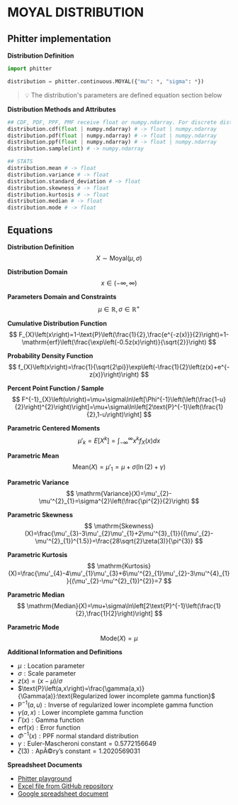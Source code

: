 # MOYAL DISTRIBUTION

## Phitter implementation

**Distribution Definition**

```python
import phitter

distribution = phitter.continuous.MOYAL({"mu": *, "sigma": *})
```

> 💡 The distribution's parameters are defined equation section below

**Distribution Methods and Attributes**

```python
## CDF, PDF, PPF, PMF receive float or numpy.ndarray. For discrete distributions PMF instead of PDF. Parameters notation are in description of ditribution
distribution.cdf(float | numpy.ndarray) # -> float | numpy.ndarray
distribution.pdf(float | numpy.ndarray) # -> float | numpy.ndarray
distribution.ppf(float | numpy.ndarray) # -> float | numpy.ndarray
distribution.sample(int) # -> numpy.ndarray

## STATS
distribution.mean # -> float
distribution.variance # -> float
distribution.standard_deviation # -> float
distribution.skewness # -> float
distribution.kurtosis # -> float
distribution.median # -> float
distribution.mode # -> float
```

## Equations

**Distribution Definition**
$$ X\sim\mathrm{Moyal}\left(\mu,\sigma\right) $$

**Distribution Domain**
$$ x\in\left(-\infty,\infty\right) $$

**Parameters Domain and Constraints**
$$ \mu\in\mathbb{R}, \sigma\in\mathbb{R}^{+} $$

**Cumulative Distribution Function**
$$ F_{X}\left(x\right)=1-\text{P}\left(\frac{1}{2},\frac{e^{-z(x)}}{2}\right)=1-\mathrm{erf}\left(\frac{\exp\left(-0.5z(x)\right)}{\sqrt{2}}\right) $$

**Probability Density Function**
$$ f_{X}\left(x\right)=\frac{1}{\sqrt{2\pi}}\exp\left(-\frac{1}{2}\left(z(x)+e^{-z(x)}\right)\right) $$

**Percent Point Function / Sample**
$$ F^{-1}_{X}\left(u\right)=\mu+\sigma\ln\left[\Phi^{-1}\left(\left(\frac{1-u}{2}\right)^{2}\right)\right]=\mu+\sigma\ln\left[2\text{P}^{-1}\left(\frac{1}{2},1-u\right)\right] $$

**Parametric Centered Moments**
$$ \mu'_{k}=E[X^k]=\int_{-\infty }^{\infty }x^{k}f_{X}\left(x\right)dx $$

**Parametric Mean**
$$ \mathrm{Mean}(X)=\mu'_{1}=\mu+\sigma(\ln(2)+\gamma) $$

**Parametric Variance**
$$ \mathrm{Variance}(X)=\mu'_{2}-\mu'^{2}_{1}=\sigma^{2}\left(\frac{\pi^{2}}{2}\right) $$

**Parametric Skewness**
$$ \mathrm{Skewness}(X)=\frac{\mu'_{3}-3\mu'_{2}\mu'_{1}+2\mu'^{3}_{1}}{(\mu'_{2}-\mu'^{2}_{1})^{1.5}}=\frac{28\sqrt{2}\zeta(3)}{\pi^{3}} $$

**Parametric Kurtosis**
$$ \mathrm{Kurtosis}(X)=\frac{\mu'_{4}-4\mu'_{1}\mu'_{3}+6\mu'^{2}_{1}\mu'_{2}-3\mu'^{4}_{1}}{(\mu'_{2}-\mu'^{2}_{1})^{2}}=7 $$

**Parametric Median**
$$ \mathrm{Median}(X)=\mu+\sigma\ln\left[2\text{P}^{-1}\left(\frac{1}{2},\frac{1}{2}\right)\right] $$

**Parametric Mode**
$$ \mathrm{Mode}(X)=\mu $$

**Additional Information and Definitions**
- $\mu:\text{Location parameter}$
- $\sigma:\text{Scale parameter}$
- $z\left(x\right)=\left(x-\mu\right)/\sigma$
- $\text{P}\left(a,x\right)=\frac{\gamma(a,x)}{\Gamma(a)}:\text{Regularized lower incomplete gamma function}$
- $\text{P}^{-1}\left(a,u\right):\text{Inverse of regularized lower incomplete gamma function}$
- $\gamma\left(a,x\right):\text{Lower incomplete gamma function}$
- $\Gamma\left(x\right):\text{Gamma function}$
- $\mathrm{erf}(x):\text{Error function}$
- $\Phi^{-1}\left(x\right):\text{PPF normal standard distribution}$
- $\gamma:\text{Euler-Mascheroni constant}=0.5772156649$
- $\zeta(3):\text{ApÃ©ry's constant}=1.2020569031$

**Spreadsheet Documents**

-   [Phitter playground](https://phitter.io/distributions/continuous/moyal)
-   [Excel file from GitHub repository](https://github.com/phitterio/phitter-files/blob/main/continuous/moyal.xlsx)
-   [Google spreadsheet document](https://docs.google.com/spreadsheets/d/1_58zWuk_-wSEesJbCc2FTHxv4HO5WouGwlStIZitt1I)
    